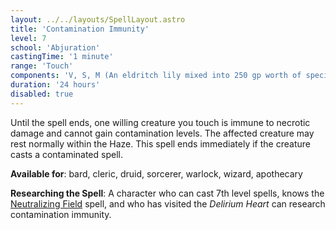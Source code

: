 ```yaml
---
layout: ../../layouts/SpellLayout.astro
title: 'Contamination Immunity'
level: 7
school: 'Abjuration'
castingTime: '1 minute'
range: 'Touch'
components: 'V, S, M (An eldritch lily mixed into 250 gp worth of specially-prepared purified fluids, which the spell consumes)'
duration: '24 hours'
disabled: true
---
```


Until the spell ends, one willing creature you touch is immune to necrotic damage and cannot gain contamination levels. The affected creature may rest normally within the Haze. This spell ends immediately if the creature casts a contaminated spell.

**Available for**: bard, cleric, druid, sorcerer, warlock, wizard, apothecary

**Researching the Spell**: A character who can cast 7th level  spells, knows the [Neutralizing Field](/spells/neutralizingField) spell, and who has visited the *Delirium Heart* can research contamination immunity.